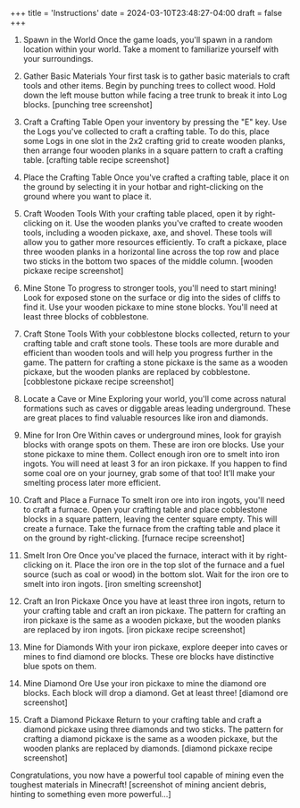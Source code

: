 +++
title = 'Instructions'
date = 2024-03-10T23:48:27-04:00
draft = false
+++

1. Spawn in the World
Once the game loads, you'll spawn in a random location within your world. Take a moment to familiarize yourself with your surroundings.

2. Gather Basic Materials
Your first task is to gather basic materials to craft tools and other items. Begin by punching trees to collect wood. Hold down the left mouse button while facing a tree trunk to break it into Log blocks. [punching tree screenshot]

3. Craft a Crafting Table
Open your inventory by pressing the "E" key. Use the Logs you've collected to craft a crafting table. To do this, place some Logs in one slot in the 2x2 crafting grid to create wooden planks, then arrange four wooden planks in a square pattern to craft a crafting table. [crafting table recipe screenshot]

4. Place the Crafting Table
Once you've crafted a crafting table, place it on the ground by selecting it in your hotbar and right-clicking on the ground where you want to place it.

5. Craft Wooden Tools
With your crafting table placed, open it by right-clicking on it. Use the wooden planks you've crafted to create wooden tools, including a wooden pickaxe, axe, and shovel. These tools will allow you to gather more resources efficiently. To craft a pickaxe, place three wooden planks in a horizontal line across the top row and place two sticks in the bottom two spaces of the middle column. [wooden pickaxe recipe screenshot]

6. Mine Stone
To progress to stronger tools, you'll need to start mining! Look for exposed stone on the surface or dig into the sides of cliffs to find it. Use your wooden pickaxe to mine stone blocks. You'll need at least three blocks of cobblestone.

7. Craft Stone Tools
With your cobblestone blocks collected, return to your crafting table and craft stone tools. These tools are more durable and efficient than wooden tools and will help you progress further in the game. The pattern for crafting a stone pickaxe is the same as a wooden pickaxe, but the wooden planks are replaced by cobblestone. [cobblestone pickaxe recipe screenshot]

8. Locate a Cave or Mine
Exploring your world, you'll come across natural formations such as caves or diggable areas leading underground. These are great places to find valuable resources like iron and diamonds.

9. Mine for Iron Ore
Within caves or underground mines, look for grayish blocks with orange spots on them. These are iron ore blocks. Use your stone pickaxe to mine them. Collect enough iron ore to smelt into iron ingots. You will need at least 3 for an iron pickaxe. If you happen to find some coal ore on your journey, grab some of that too! It’ll make your smelting process later more efficient.

10. Craft and Place a Furnace
To smelt iron ore into iron ingots, you'll need to craft a furnace. Open your crafting table and place cobblestone blocks in a square pattern, leaving the center square empty. This will create a furnace. Take the furnace from the crafting table and place it on the ground by right-clicking. [furnace recipe screenshot]

11. Smelt Iron Ore
Once you've placed the furnace, interact with it by right-clicking on it. Place the iron ore in the top slot of the furnace and a fuel source (such as coal or wood) in the bottom slot. Wait for the iron ore to smelt into iron ingots. [iron smelting screenshot]

12. Craft an Iron Pickaxe
Once you have at least three iron ingots, return to your crafting table and craft an iron pickaxe. The pattern for crafting an iron pickaxe is the same as a wooden pickaxe, but the wooden planks are replaced by iron ingots. [iron pickaxe recipe screenshot]

13. Mine for Diamonds
With your iron pickaxe, explore deeper into caves or mines to find diamond ore blocks. These ore blocks have distinctive blue spots on them.

14. Mine Diamond Ore
Use your iron pickaxe to mine the diamond ore blocks. Each block will drop a diamond. Get at least three! [diamond ore screenshot]

15. Craft a Diamond Pickaxe
Return to your crafting table and craft a diamond pickaxe using three diamonds and two sticks. The pattern for crafting a diamond pickaxe is the same as a wooden pickaxe, but the wooden planks are replaced by diamonds. [diamond pickaxe recipe screenshot]

Congratulations, you now have a powerful tool capable of mining even the toughest materials in Minecraft! [screenshot of mining ancient debris, hinting to something even more powerful…]
